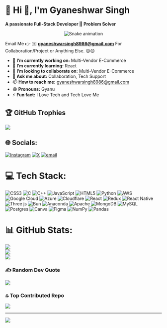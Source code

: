 # 💫 Hi 👋, I'm Gyaneshwar Singh
**A passionate Full-Stack Developer || Problem Solver**

<!-- Snake Game Repo View -->

<div align="center">
  <img src="https://profile-readme-generator.com/assets/snake.svg" alt="Snake animation" />
</div>


Email Me 👉 ✉️ **gyaneshwarsingh8986@gmail.com** For Collaboration/Project or Anything Else. 😊😊
- 🔭 **I’m currently working on:** Multi-Vendor E-Commerce
- 🌱 **I’m currently learning:** React
- 👯 **I’m looking to collaborate on:** Multi-Vendor E-Commerce
- 💬 **Ask me about:** Collaboration, Tech Support
- 📫 **How to reach me:** gyaneshwarsingh8986@gmail.com
- 😄 **Pronouns:** Gyanu
- ⚡ **Fun fact:** I Love Tech and Tech Love Me

## 🏆 GitHub Trophies
![](https://github-profile-trophy.vercel.app/?username=Gyanu2608&theme=radical&no-frame=false&no-bg=true&margin-w=4)

## 🌐 Socials:
[![Instagram](https://img.shields.io/badge/Instagram-%23E4405F.svg?logo=Instagram&logoColor=white)](https://instagram.com/rextarzgyanu_2608) [![X](https://img.shields.io/badge/X-black.svg?logo=X&logoColor=white)](https://x.com/Gyaneshwar2608) [![email](https://img.shields.io/badge/Email-D14836?logo=gmail&logoColor=white)](mailto:gyaneshwarsingh8986@gmail.com) 





# 💻 Tech Stack:
![CSS3](https://img.shields.io/badge/css3-%231572B6.svg?style=for-the-badge&logo=css3&logoColor=white) ![C](https://img.shields.io/badge/c-%2300599C.svg?style=for-the-badge&logo=c&logoColor=white) ![C++](https://img.shields.io/badge/c++-%2300599C.svg?style=for-the-badge&logo=c%2B%2B&logoColor=white) ![JavaScript](https://img.shields.io/badge/javascript-%23323330.svg?style=for-the-badge&logo=javascript&logoColor=%23F7DF1E) ![HTML5](https://img.shields.io/badge/html5-%23E34F26.svg?style=for-the-badge&logo=html5&logoColor=white) ![Python](https://img.shields.io/badge/python-3670A0?style=for-the-badge&logo=python&logoColor=ffdd54) ![AWS](https://img.shields.io/badge/AWS-%23FF9900.svg?style=for-the-badge&logo=amazon-aws&logoColor=white) ![Google Cloud](https://img.shields.io/badge/GoogleCloud-%234285F4.svg?style=for-the-badge&logo=google-cloud&logoColor=white) ![Azure](https://img.shields.io/badge/azure-%230072C6.svg?style=for-the-badge&logo=microsoftazure&logoColor=white) ![Cloudflare](https://img.shields.io/badge/Cloudflare-F38020?style=for-the-badge&logo=Cloudflare&logoColor=white) ![React](https://img.shields.io/badge/react-%2320232a.svg?style=for-the-badge&logo=react&logoColor=%2361DAFB) ![Redux](https://img.shields.io/badge/redux-%23593d88.svg?style=for-the-badge&logo=redux&logoColor=white) ![React Native](https://img.shields.io/badge/react_native-%2320232a.svg?style=for-the-badge&logo=react&logoColor=%2361DAFB) ![Three js](https://img.shields.io/badge/threejs-black?style=for-the-badge&logo=three.js&logoColor=white) ![Bun](https://img.shields.io/badge/Bun-%23000000.svg?style=for-the-badge&logo=bun&logoColor=white) ![Anaconda](https://img.shields.io/badge/Anaconda-%2344A833.svg?style=for-the-badge&logo=anaconda&logoColor=white) ![Apache](https://img.shields.io/badge/apache-%23D42029.svg?style=for-the-badge&logo=apache&logoColor=white) ![MongoDB](https://img.shields.io/badge/MongoDB-%234ea94b.svg?style=for-the-badge&logo=mongodb&logoColor=white) ![MySQL](https://img.shields.io/badge/mysql-4479A1.svg?style=for-the-badge&logo=mysql&logoColor=white) ![Postgres](https://img.shields.io/badge/postgres-%23316192.svg?style=for-the-badge&logo=postgresql&logoColor=white) ![Canva](https://img.shields.io/badge/Canva-%2300C4CC.svg?style=for-the-badge&logo=Canva&logoColor=white) ![Figma](https://img.shields.io/badge/figma-%23F24E1E.svg?style=for-the-badge&logo=figma&logoColor=white) ![NumPy](https://img.shields.io/badge/numpy-%23013243.svg?style=for-the-badge&logo=numpy&logoColor=white) ![Pandas](https://img.shields.io/badge/pandas-%23150458.svg?style=for-the-badge&logo=pandas&logoColor=white)
# 📊 GitHub Stats:
![](https://github-readme-stats.vercel.app/api?username=Gyanu2608&theme=dark&hide_border=false&include_all_commits=true&count_private=false)<br/>
![](https://nirzak-streak-stats.vercel.app/?user=Gyanu2608&theme=dark&hide_border=false)<br/>
![](https://github-readme-stats.vercel.app/api/top-langs/?username=Gyanu2608&theme=dark&hide_border=false&include_all_commits=true&count_private=false&layout=compact)



### ✍️ Random Dev Quote
![](https://quotes-github-readme.vercel.app/api?type=horizontal&theme=radical)

### 🔝 Top Contributed Repo
![](https://github-contributor-stats.vercel.app/api?username=Gyanu2608&limit=5&theme=dark&combine_all_yearly_contributions=true)

---
[![](https://visitcount.itsvg.in/api?id=Gyanu2608&icon=0&color=0)](https://visitcount.itsvg.in)

<!-- Proudly created with GPRM ( https://gprm.itsvg.in ) -->
